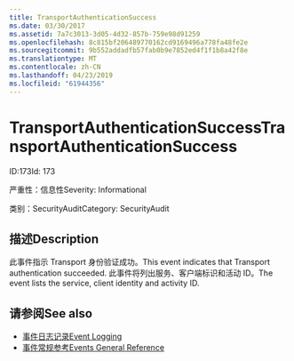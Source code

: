 ```yaml
---
title: TransportAuthenticationSuccess
ms.date: 03/30/2017
ms.assetid: 7a7c3013-3d05-4d32-857b-759e98d91259
ms.openlocfilehash: 8c815bf206489770162cd9169496a778fa48fe2e
ms.sourcegitcommit: 9b552addadfb57fab0b9e7852ed4f1f1b8a42f8e
ms.translationtype: MT
ms.contentlocale: zh-CN
ms.lasthandoff: 04/23/2019
ms.locfileid: "61944356"
---
```

# <a name="transportauthenticationsuccess"></a><span data-ttu-id="1ad9c-102">TransportAuthenticationSuccess</span><span class="sxs-lookup"><span data-stu-id="1ad9c-102">TransportAuthenticationSuccess</span></span>
<span data-ttu-id="1ad9c-103">ID:173</span><span class="sxs-lookup"><span data-stu-id="1ad9c-103">Id: 173</span></span>  
  
 <span data-ttu-id="1ad9c-104">严重性：信息性</span><span class="sxs-lookup"><span data-stu-id="1ad9c-104">Severity: Informational</span></span>  
  
 <span data-ttu-id="1ad9c-105">类别：SecurityAudit</span><span class="sxs-lookup"><span data-stu-id="1ad9c-105">Category: SecurityAudit</span></span>  
  
## <a name="description"></a><span data-ttu-id="1ad9c-106">描述</span><span class="sxs-lookup"><span data-stu-id="1ad9c-106">Description</span></span>  
 <span data-ttu-id="1ad9c-107">此事件指示 Transport 身份验证成功。</span><span class="sxs-lookup"><span data-stu-id="1ad9c-107">This event indicates that Transport authentication succeeded.</span></span> <span data-ttu-id="1ad9c-108">此事件将列出服务、客户端标识和活动 ID。</span><span class="sxs-lookup"><span data-stu-id="1ad9c-108">The event lists the service, client identity and activity ID.</span></span>  
  
## <a name="see-also"></a><span data-ttu-id="1ad9c-109">请参阅</span><span class="sxs-lookup"><span data-stu-id="1ad9c-109">See also</span></span>

- [<span data-ttu-id="1ad9c-110">事件日志记录</span><span class="sxs-lookup"><span data-stu-id="1ad9c-110">Event Logging</span></span>](../../../../../docs/framework/wcf/diagnostics/event-logging/index.md)
- [<span data-ttu-id="1ad9c-111">事件常规参考</span><span class="sxs-lookup"><span data-stu-id="1ad9c-111">Events General Reference</span></span>](../../../../../docs/framework/wcf/diagnostics/event-logging/events-general-reference.md)
